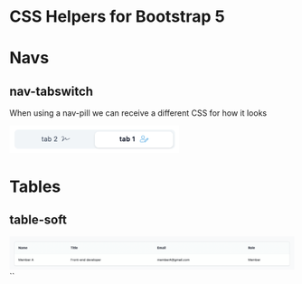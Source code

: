
# CSS Helpers for Bootstrap 5

# Navs
## nav-tabswitch
When using a nav-pill we can receive a different CSS for how it looks

<img src="/bootstrap-5-extras/images/nav-tabswitch.png" width="300px" height="auto">

# Tables
## table-soft
<img src="/bootstrap-5-extras/images/table-soft.png">
`<table class="table bg-soft table-border shadow-shorter rounded-3">`
